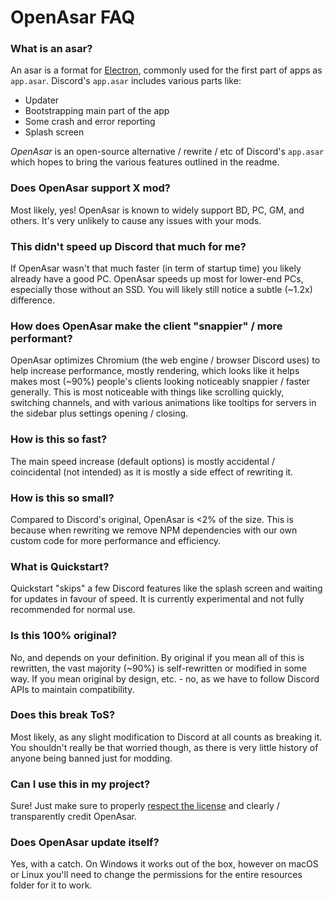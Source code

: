 # OpenAsar FAQ

### What is an asar?
An asar is a format for [Electron](https://electronjs.org), commonly used for the first part of apps as `app.asar`. Discord's `app.asar` includes various parts like:
- Updater
- Bootstrapping main part of the app
- Some crash and error reporting
- Splash screen

*OpenAsar* is an open-source alternative / rewrite / etc of Discord's `app.asar` which hopes to bring the various features outlined in the readme.

### Does OpenAsar support X mod?
Most likely, yes! OpenAsar is known to widely support BD, PC, GM, and others. It's very unlikely to cause any issues with your mods.

### This didn't speed up Discord that much for me?
If OpenAsar wasn't that much faster (in term of startup time) you likely already have a good PC. OpenAsar speeds up most for lower-end PCs, especially those without an SSD. You will likely still notice a subtle (~1.2x) difference.

### How does OpenAsar make the client "snappier" / more performant?
OpenAsar optimizes Chromium (the web engine / browser Discord uses) to help increase performance, mostly rendering, which looks like it helps makes most (~90%) people's clients looking noticeably snappier / faster generally. This is most noticeable with things like scrolling quickly, switching channels, and with various animations like tooltips for servers in the sidebar plus settings opening / closing.

### How is this so fast?
The main speed increase (default options) is mostly accidental / coincidental (not intended) as it is mostly a side effect of rewriting it.

### How is this so small?
Compared to Discord's original, OpenAsar is <2% of the size. This is because when rewriting we remove NPM dependencies with our own custom code for more performance and efficiency.

### What is Quickstart?
Quickstart "skips" a few Discord features like the splash screen and waiting for updates in favour of speed. It is currently experimental and not fully recommended for normal use.

### Is this 100% original?
No, and depends on your definition. By original if you mean all of this is rewritten, the vast majority (~90%) is self-rewritten or modified in some way. If you mean original by design, etc. - no, as we have to follow Discord APIs to maintain compatibility.

### Does this break ToS?
Most likely, as any slight modification to Discord at all counts as breaking it. You shouldn't really be that worried though, as there is very little history of anyone being banned just for modding.

### Can I use this in my project?
Sure! Just make sure to properly [respect the license](LICENSE) and clearly / transparently credit OpenAsar.

### Does OpenAsar update itself?
Yes, with a catch. On Windows it works out of the box, however on macOS or Linux you'll need to change the permissions for the entire resources folder for it to work.
